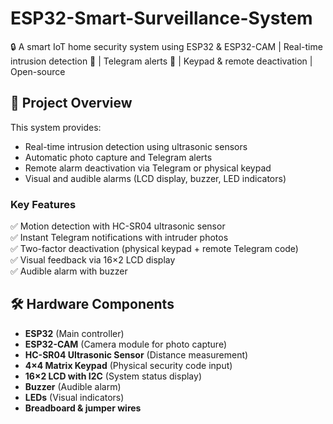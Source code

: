 # ESP32-Smart-Surveillance-System
🔒 A smart IoT home security system using ESP32 &amp; ESP32-CAM | Real-time intrusion detection 📸 | Telegram alerts 🚨 | Keypad &amp; remote deactivation | Open-source

## 📌 Project Overview

This system provides:
- Real-time intrusion detection using ultrasonic sensors
- Automatic photo capture and Telegram alerts
- Remote alarm deactivation via Telegram or physical keypad
- Visual and audible alarms (LCD display, buzzer, LED indicators)

### Key Features
✅ Motion detection with HC-SR04 ultrasonic sensor  
✅ Instant Telegram notifications with intruder photos  
✅ Two-factor deactivation (physical keypad + remote Telegram code)  
✅ Visual feedback via 16×2 LCD display  
✅ Audible alarm with buzzer  

## 🛠 Hardware Components
- **ESP32** (Main controller)
- **ESP32-CAM** (Camera module for photo capture)
- **HC-SR04 Ultrasonic Sensor** (Distance measurement)
- **4×4 Matrix Keypad** (Physical security code input)
- **16×2 LCD with I2C** (System status display)
- **Buzzer** (Audible alarm)
- **LEDs** (Visual indicators)
- **Breadboard & jumper wires**
